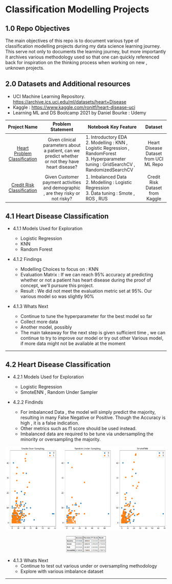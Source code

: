 # **Classification Modelling Projects**

## 1.0 Repo Objectives
The main objectives of this repo is to document various type of classification modelling projects during my data science learning journey. This serve not only to documents the learning journey, but more importantly it archives various methodology used so that one can quickly referenced back for inspiration on the thinking process when working on new , unknown projects.

## 2.0 Datasets and Additional resources
- UCI Machine Learning Repository. https://archive.ics.uci.edu/ml/datasets/heart+Disease
- Kaggle : https://www.kaggle.com/ronitf/heart-disease-uci
- Learning ML and DS Bootcamp 2021 by Daniel Bourke : Udemy

| Project Name | Problem Statement | Notebook Key Feature | Dataset |
|:---:|:---:|---|:---:|
| [Heart Problem Classification](https://github.com/86lekwenshiung/Classification-Modelling-Projects/blob/main/Credit_Card_Default.ipynb) | Given clinical parameters about a patient, can we predict whether or not they have heart disease? | 1. Introductory EDA<br>2. Modelling : KNN , Logistic Regression , RandomForest<br>3. Hyperparameter tuning : GridSearchCV , RandomizedSearchCV | Heart Disease Dataset from UCI ML Repo |
| [Credit Risk Classification](https://github.com/86lekwenshiung/Classification-Modelling-Projects/blob/main/Credit_Card_Default.ipynb) | Given Customer payment activities and demographic , are they risky or not risky? | 1. Imbalanced Data<br>2. Modelling : Logistic Regression<br>3. Data tuning : Smote , ROS , RUS | Credit Risk Dataset from Kaggle |

## 4.1 Heart Disease Classification

- 4.1.1 Models Used for Exploration
    - Logistic Regression
    - KNN
    - Random Forest
 
 - 4.1.2 Findings
    - Modelling Choices to focus on : KNN
    - Evaluation Matrix : If we can reach 95% accuracy at predicting whether or not a patient has heart disease during the proof of concept, we'll pursure this project.
    - Result : We did not meet the evaluation metric set at 95%. Our various model so was slightly 90%
  
  - 4.1.3 Whats Next
    - Continue to tune the hyperparameter for the best model so far
    - Collect more data
    - Another model, possibly
    - The main takeaway for the next step is given sufficient time , we can continue to try to improve our model or try out other Various model, if more data might not be avaliable at the moment
___

## 4.2 Heart Disease Classification
- 4.2.1 Models Used for Exploration
    - Logistic Regression
    - SmoteENN , Random Under Sampler   

- 4.2.2 Findinds
    - For imbalanced Data , the model will simply predict the majority, resulting in many False Negative or Positive. Though the Accuracy is high , it is a false indication.
    - Other metrics such as f1 score should be used instead.
    - Imbalanced data are required to be tune via undersampling the minority or oversampling the majority.
    
<p align = 'center'>
    <img src = 'https://github.com/86lekwenshiung/Classification-Modelling-Projects/blob/main/Image/Smote_Method.png'>
<p/>

<p align = 'center'>
    <img src = 'https://github.com/86lekwenshiung/Classification-Modelling-Projects/blob/main/Image/classification_metrics.PNG' width =25%>
<p/>

 - 4.1.3 Whats Next
   - Continue to test out various under or oversampling methodology
   - Explore with various imbalance dataset
___


